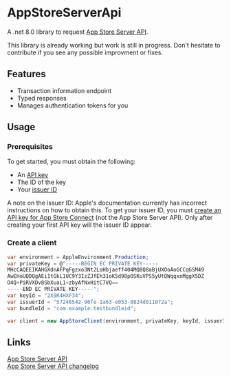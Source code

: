 # AppStoreServerApi

A .net 8.0 library to request [App Store Server API](https://developer.apple.com/documentation/appstoreserverapi).

This library is already working but work is still in progress. Don't hesitate to contribute if you see any possible improvment or fixes.

## Features
- Transaction information endpoint
- Typed responses
- Manages authentication tokens for you

## Usage
### Prerequisites
To get started, you must obtain the following:
- An [API key](https://developer.apple.com/documentation/appstoreserverapi/creating_api_keys_to_use_with_the_app_store_server_api)
- The ID of the key
- Your [issuer ID](https://developer.apple.com/documentation/appstoreserverapi/generating_tokens_for_api_requests)

A note on the issuer ID:
Apple's documentation currently has incorrect instructions on how to obtain this.
To get your issuer ID, you must [create an API key for App Store Connect](https://developer.apple.com/documentation/appstoreconnectapi/creating_api_keys_for_app_store_connect_api) (not the App Store Server API). Only after creating your first API key will the issuer ID appear.

### Create a client
```csharp
var environment = AppleEnvironment.Production;
var privateKey = @"-----BEGIN EC PRIVATE KEY-----
MHcCAQEEIKAHGXdnAFPqFgzxo3Nt2LoHbjaeff404MQ8Q8aBjUXOoAoGCCqGSM49
AwEHoUQDQgAEi1tGkL1UC9Y3IzZJfEh31oK5d98pOSKuVPS5yUtQWqqxnMggX5DZ
O4Q+PiRVXDv8SbXuaL1+zbyAfNxHitC7VQ==
-----END EC PRIVATE KEY-----";
var keyId = "2X9R4HXF34";
var issuerId = "57246542-96fe-1a63-e053-0824d011072a";
var bundleId = "com.example.testbundleid";

var client = new AppStoreClient(environment, privateKey, keyId, issuerId, bundleId);
```

## Links
[App Store Server API](https://developer.apple.com/documentation/appstoreserverapi)  
[App Store Server API changelog](https://developer.apple.com/documentation/appstoreserverapi/app_store_server_api_changelog)